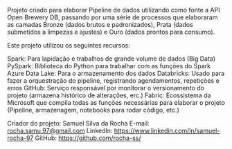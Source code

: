 Projeto criado para elaborar Pipeline de dados utilizando como fonte a API Open Brewery DB, passando por uma série de processos que elaboraram as camadas Bronze (dados brutos e padronizados), Prata (dados submetidos a limpezas e ajustes) e Ouro (dados prontos para consumo).

Este projeto utilizou os seguintes recursos:

Spark: Para lapidação e trabalhos de grande volume de dados (Big Data)
PySpark: Biblioteca do Python para trabalhar com as funções do Spark
Azure Data Lake: Para o armazenamento dos dados 
Databricks: Usado para fazer a orquestração do pipeline, registrando agendamentos, repetições e erros
GitHub: Serviço responsável por monitorar o versionamento do projeto (armazena histórico de alterações, erc.)
Fabric: Ecossistema da Microsoft que compila todas as funções necessárias para elaborar o projeto (Pipeline, armazenagem, notebooks para rodar código, etc.)

Criador do projeto: Samuel Silva da Rocha
E-mail: rocha.samu.97@gmail.com
LinkedIn: https://www.linkedin.com/in/samuel-rocha-97
GitHub: https://github.com/rocha-ss/
